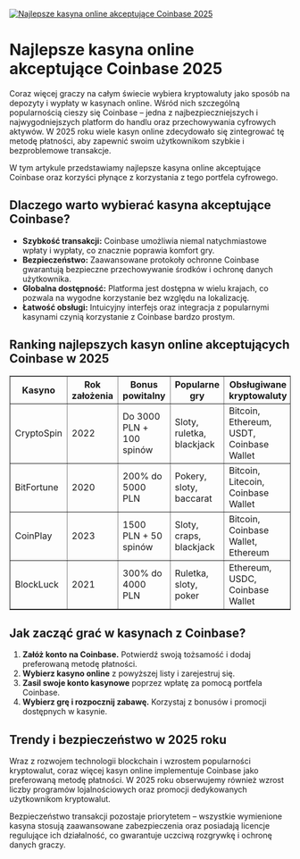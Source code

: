 [![Najlepsze kasyna online akceptujące Coinbase 2025](https://123-caf.pages.dev/gitsignup.png)](https://vrmoo.ru/Bt82HjjY)

<h1>Najlepsze kasyna online akceptujące Coinbase 2025</h1> <p>Coraz więcej graczy na całym świecie wybiera kryptowaluty jako sposób na depozyty i wypłaty w kasynach online. Wśród nich szczególną popularnością cieszy się Coinbase – jedna z najbezpieczniejszych i najwygodniejszych platform do handlu oraz przechowywania cyfrowych aktywów. W 2025 roku wiele kasyn online zdecydowało się zintegrować tę metodę płatności, aby zapewnić swoim użytkownikom szybkie i bezproblemowe transakcje.</p> <p>W tym artykule przedstawiamy najlepsze kasyna online akceptujące Coinbase oraz korzyści płynące z korzystania z tego portfela cyfrowego.</p>  <h2>Dlaczego warto wybierać kasyna akceptujące Coinbase?</h2> <ul>   <li><strong>Szybkość transakcji:</strong> Coinbase umożliwia niemal natychmiastowe wpłaty i wypłaty, co znacznie poprawia komfort gry.</li>   <li><strong>Bezpieczeństwo:</strong> Zaawansowane protokoły ochronne Coinbase gwarantują bezpieczne przechowywanie środków i ochronę danych użytkownika.</li>   <li><strong>Globalna dostępność:</strong> Platforma jest dostępna w wielu krajach, co pozwala na wygodne korzystanie bez względu na lokalizację.</li>   <li><strong>Łatwość obsługi:</strong> Intuicyjny interfejs oraz integracja z popularnymi kasynami czynią korzystanie z Coinbase bardzo prostym.</li> </ul>  <h2>Ranking najlepszych kasyn online akceptujących Coinbase w 2025</h2> <table border="1" cellpadding="8" cellspacing="0">   <thead>     <tr>       <th>Kasyno</th>       <th>Rok założenia</th>       <th>Bonus powitalny</th>       <th>Popularne gry</th>       <th>Obsługiwane kryptowaluty</th>     </tr>   </thead>   <tbody>     <tr>       <td>CryptoSpin</td>       <td>2022</td>       <td>Do 3000 PLN + 100 spinów</td>       <td>Sloty, ruletka, blackjack</td>       <td>Bitcoin, Ethereum, USDT, Coinbase Wallet</td>     </tr>     <tr>       <td>BitFortune</td>       <td>2020</td>       <td>200% do 5000 PLN</td>       <td>Pokery, sloty, baccarat</td>       <td>Bitcoin, Litecoin, Coinbase Wallet</td>     </tr>     <tr>       <td>CoinPlay</td>       <td>2023</td>       <td>1500 PLN + 50 spinów</td>       <td>Sloty, craps, blackjack</td>       <td>Bitcoin, Coinbase Wallet, Ethereum</td>     </tr>     <tr>       <td>BlockLuck</td>       <td>2021</td>       <td>300% do 4000 PLN</td>       <td>Ruletka, sloty, poker</td>       <td>Ethereum, USDC, Coinbase Wallet</td>     </tr>   </tbody> </table>  <h2>Jak zacząć grać w kasynach z Coinbase?</h2> <ol>   <li><strong>Załóż konto na Coinbase.</strong> Potwierdź swoją tożsamość i dodaj preferowaną metodę płatności.</li>   <li><strong>Wybierz kasyno online</strong> z powyższej listy i zarejestruj się.</li>   <li><strong>Zasil swoje konto kasynowe</strong> poprzez wpłatę za pomocą portfela Coinbase.</li>   <li><strong>Wybierz grę i rozpocznij zabawę.</strong> Korzystaj z bonusów i promocji dostępnych w kasynie.</li> </ol>  <h2>Trendy i bezpieczeństwo w 2025 roku</h2> <p>Wraz z rozwojem technologii blockchain i wzrostem popularności kryptowalut, coraz więcej kasyn online implementuje Coinbase jako preferowaną metodę płatności. W 2025 roku obserwujemy również wzrost liczby programów lojalnościowych oraz promocji dedykowanych użytkownikom kryptowalut.</p> <p>Bezpieczeństwo transakcji pozostaje priorytetem – wszystkie wymienione kasyna stosują zaawansowane zabezpieczenia oraz posiadają licencje regulujące ich działalność, co gwarantuje uczciwą rozgrywkę i ochronę danych graczy.</p>
